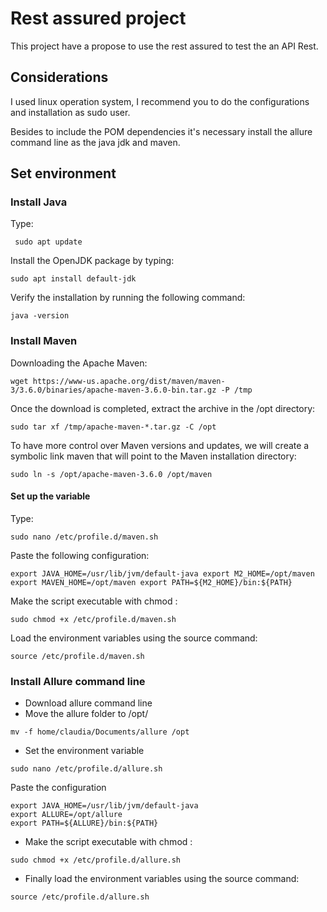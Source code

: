 # Rest assured project

This project have a propose to use the rest assured to test the an API Rest.


## Considerations

<p>I used linux operation system, I recommend you to do the configurations and installation as sudo user.</p>
<p>Besides to include the POM dependencies it's necessary install the allure command line as the java jdk and maven.</p>


## Set environment
### Install Java

Type:

`` sudo apt update``

 Install the OpenJDK package by typing:

`` sudo apt install default-jdk ``

Verify the installation by running the following command:

``java -version``

### Install Maven
Downloading the Apache Maven:

`wget https://www-us.apache.org/dist/maven/maven-3/3.6.0/binaries/apache-maven-3.6.0-bin.tar.gz -P /tmp
`

Once the download is completed, extract the archive in the /opt directory:

`sudo tar xf /tmp/apache-maven-*.tar.gz -C /opt`

To have more control over Maven versions and updates, we will create a symbolic link maven that will point to the Maven installation directory:

`sudo ln -s /opt/apache-maven-3.6.0 /opt/maven`

#### Set up the variable
Type:

`sudo nano /etc/profile.d/maven.sh`

Paste the following configuration:

`export JAVA_HOME=/usr/lib/jvm/default-java
 export M2_HOME=/opt/maven
 export MAVEN_HOME=/opt/maven
 export PATH=${M2_HOME}/bin:${PATH}
`

Make the script executable with chmod :

`sudo chmod +x /etc/profile.d/maven.sh`

Load the environment variables using the source command:

`source /etc/profile.d/maven.sh`

### Install Allure command line

* Download allure command line
* Move the allure folder to /opt/

``` mv -f home/claudia/Documents/allure /opt ```

* Set the environment variable 

```sudo nano /etc/profile.d/allure.sh ```

Paste the configuration
``` 
export JAVA_HOME=/usr/lib/jvm/default-java
export ALLURE=/opt/allure
export PATH=${ALLURE}/bin:${PATH}
```

* Make the script executable with chmod :

``sudo chmod +x /etc/profile.d/allure.sh``

* Finally load the environment variables using the source command:

``source /etc/profile.d/allure.sh``


